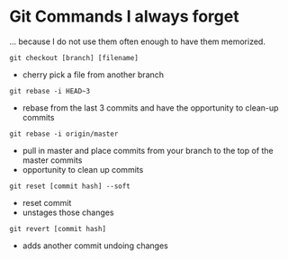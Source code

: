 Git Commands I always forget
============================
... because I do not use them often enough to have them memorized.

`git checkout [branch] [filename]`
- cherry pick a file from another branch

`git rebase -i HEAD~3`
- rebase from the last 3 commits and have the opportunity to clean-up commits

`git rebase -i origin/master`
- pull in master and place commits from your branch to the top of the master commits
- opportunity to clean up commits

`git reset [commit hash] --soft`
- reset commit
- unstages those changes

`git revert [commit hash]`
- adds another commit undoing changes
